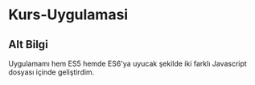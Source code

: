 # Kurs-Uygulamasi


## Alt Bilgi

Uygulamamı hem ES5 hemde ES6'ya uyucak şekilde iki farklı Javascript dosyası içinde geliştirdim.